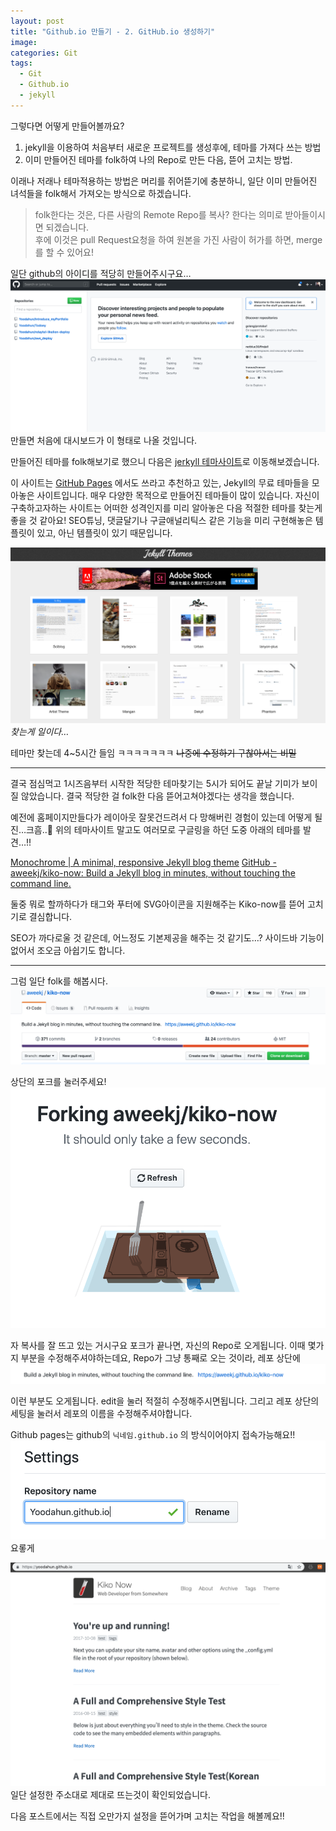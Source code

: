 ```yaml
---
layout: post
title: "Github.io 만들기 - 2. GitHub.io 생성하기"
image:
categories: Git
tags:
  - Git
  - Github.io
  - jekyll
---
```


그렇다면 어떻게 만들어볼까요?

1. jekyll을 이용하여 처음부터 새로운 프로젝트를 생성후에, 테마를 가져다 쓰는 방법
2. 이미 만들어진 테마를 folk하여 나의 Repo로 만든 다음, 뜯어 고치는 방법.

이래나 저래나 테마적용하는 방법은 머리를 쥐어뜯기에 충분하니,
일단 이미 만들어진 녀석들을 folk해서 가져오는 방식으로 하겠습니다.

> folk한다는 것은, 다른 사람의 Remote Repo를 복사? 한다는 의미로 받아들이시면 되겠습니다.  
> 후에 이것은 pull Request요청을 하여 원본을 가진 사람이 허가를 하면, merge를 할 수 있어요!  

일단 github의 아이디를 적당히 만들어주시구요…
![](/assets/images/posts/Git/Github.io/2_GitHub_io_create/D2A3AF43-A565-4B27-90FD-1386654159DA.png)
만들면 처음에 대시보드가 이 형태로 나올 것입니다.

만들어진 테마를 folk해보기로 했으니 다음은 [jerkyll 테마사이트](http://jekyllthemes.org/)로 이동해보겠습니다.

이 사이트는 [GitHub Pages](https://pages.github.com/) 에서도 쓰라고 추천하고 있는, Jekyll의 무료 테마들을 모아놓은 사이트입니다.
매우 다양한 목적으로 만들어진 테마들이 많이 있습니다.
자신이 구축하고자하는 사이트는 어떠한 성격인지를 미리 알아놓은 다음 적절한 테마를 찾는게 좋을 것 같아요!
SEO튜닝, 댓글달기나 구글애널리틱스 같은 기능을 미리 구현해놓은 템플릿이 있고, 아닌 템플릿이 있기 때문입니다.

![](/assets/images/posts/Git/Github.io/2_GitHub_io_create/3F2E0699-A7EA-4F70-9B4A-A2BA44F7542F.png)
_찾는게 일이다…_

테마만 찾는데 4~5시간 들임 ㅋㅋㅋㅋㅋㅋㅋ
~~나중에 수정하기 구찮아서는 비밀~~

- - - -
결국 점심먹고 1시즈음부터 시작한 적당한 테마찾기는 5시가 되어도 끝날 기미가 보이질 않았습니다.
결국 적당한 걸 folk한 다음 뜯어고쳐야겠다는 생각을 했습니다.

예전에 홈페이지만들다가 레이아웃 잘못건드려서 다 망해버린 경험이 있는데 어떻게 될진…크흠..😤
위의 테마사이트 말고도 여러모로 구글링을 하던 도중 아래의 테마를 발견…!!

[Monochrome | A minimal, responsive Jekyll blog theme](https://dyutibarma.github.io/monochrome/)
[GitHub - aweekj/kiko-now: Build a Jekyll blog in minutes, without touching the command line.](https://github.com/AWEEKJ/kiko-now)

둘중 뭐로 할까하다가 태그와 푸터에 SVG아이콘을 지원해주는 Kiko-now를 뜯어 고치기로 결심합니다.

SEO가 까다로울 것 같은데, 어느정도 기본제공을 해주는 것 같기도…?
사이드바 기능이 없어서 조오금 아쉽기도 합니다.

- - - -
그럼 일단 folk를 해봅시다.
![](/assets/images/posts/Git/Github.io/2_GitHub_io_create/BBF4B67B-BD8F-4D9F-A4EF-7BF7E438E655.png)

상단의 포크를 눌러주세요!
![](/assets/images/posts/Git/Github.io/2_GitHub_io_create/31D06E4A-CC33-4DAE-A4EE-09CBBD8AE710.png)

자 복사를 잘 뜨고 있는 거시구요
포크가 끝나면, 자신의 Repo로 오게됩니다.
이때 몇가지 부분을 수정해주셔야하는데요, Repo가 그냥 통째로 오는 것이라, 레포 상단에
![](/assets/images/posts/Git/Github.io/2_GitHub_io_create/ED5CF4DD-1AF2-4622-B2F3-EA60D7991604.png)

이런 부분도 오게됩니다. edit을 눌러 적절히 수정해주시면됩니다.
그리고 레포 상단의 세팅을 눌러서 레포의 이름을 수정해주셔야합니다.

Github pages는 github의 `닉네임.github.io` 의 방식이어야지 접속가능해요!!
![](/assets/images/posts/Git/Github.io/2_GitHub_io_create/83AEE5D4-2132-4638-9C16-80DD8800A4F4.png)
요롷게

![](/assets/images/posts/Git/Github.io/2_GitHub_io_create/F0B653DC-217A-4549-8758-B111B5FFC91B.png)
일단 설정한 주소대로 제대로 뜨는것이 확인되었습니다.

다음 포스트에서는 직접 오만가지 설정을 뜯어가며 고치는 작업을 해볼께요!!
